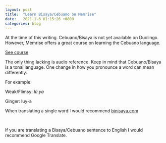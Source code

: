 ```yaml
---
layout: post
title:  "Learn Bisaya/Cebuano on Memrise"
date:   2021-1-6 01:15:26 +0800
categories: blog 
---
```

At the time of this writing. Cebuano/Bisaya is not yet available on Duolingo. However, Memrise offers a great course on learning the Cebuano language.

[See course](<https://app.memrise.com/courses/english-us/cebuano/>)

The only thing lacking is audio reference. Keep in mind that Cebuano/Bisaya is a tonal language. One change in how you pronounce a word can mean differently.

For example:

Weak/Flimsy: *lú.ya*

Ginger: luy-a

When translating a single word I would recommend [binisaya.com](<https://www.binisaya.com/cebuano>)<br>

<br>

If you are translating a Bisaya/Cebuano sentence to English I would recommend Google Translate.